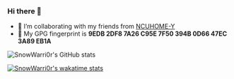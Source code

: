 ### Hi there 👋
- 👯 I’m collaborating with my friends from [NCUHOME-Y](https://github.com/NCUHOME-Y)  
- 🔑 My GPG fingerprint is **9EDB 2DF8 7A26 C95E 7F50  394B 0D66 47EC 3A89 EB1A**   

![SnowWarri0r's GitHub stats](https://github-readme-stats.vercel.app/api?username=SnowWarri0r&count_private=true&show_icons=true)

[![SnowWarri0r's wakatime stats](https://github-readme-stats.vercel.app/api/wakatime?username=SnowWarrior)](https://github.com/anuraghazra/github-readme-stats)
